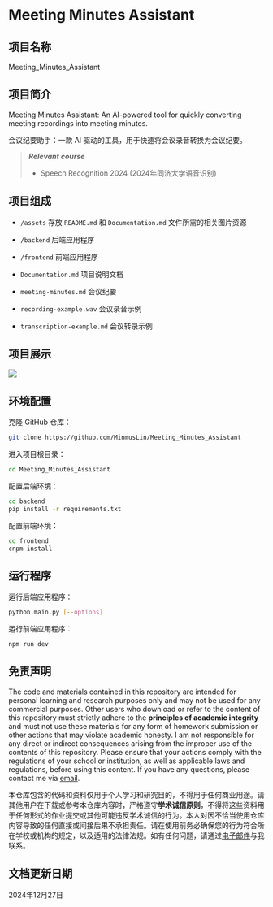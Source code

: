 # Meeting Minutes Assistant

## 项目名称

Meeting_Minutes_Assistant

## 项目简介

Meeting Minutes Assistant: An AI-powered tool for quickly converting meeting recordings into meeting minutes.

会议纪要助手：一款 AI 驱动的工具，用于快速将会议录音转换为会议纪要。

> ***Relevant course***
> * Speech Recognition 2024 (2024年同济大学语音识别)

## 项目组成

* `/assets`
存放 `README.md` 和 `Documentation.md` 文件所需的相关图片资源

* `/backend`
后端应用程序

* `/frontend`
前端应用程序

* `Documentation.md`
项目说明文档

* `meeting-minutes.md`
会议纪要

* `recording-example.wav`
会议录音示例

* `transcription-example.md`
会议转录示例

## 项目展示

![](assets/Demonstration.gif)

## 环境配置

克隆 GitHub 仓库：

```bash
git clone https://github.com/MinmusLin/Meeting_Minutes_Assistant
```

进入项目根目录：

```bash
cd Meeting_Minutes_Assistant
```

配置后端环境：

```bash
cd backend
pip install -r requirements.txt
```

配置前端环境：

```bash
cd frontend
cnpm install
```

## 运行程序

运行后端应用程序：

```bash
python main.py [--options]
```

运行前端应用程序：

```bash
npm run dev
```

## 免责声明

The code and materials contained in this repository are intended for personal learning and research purposes only and may not be used for any commercial purposes. Other users who download or refer to the content of this repository must strictly adhere to the **principles of academic integrity** and must not use these materials for any form of homework submission or other actions that may violate academic honesty. I am not responsible for any direct or indirect consequences arising from the improper use of the contents of this repository. Please ensure that your actions comply with the regulations of your school or institution, as well as applicable laws and regulations, before using this content. If you have any questions, please contact me via [email](mailto:minmuslin@outlook.com).

本仓库包含的代码和资料仅用于个人学习和研究目的，不得用于任何商业用途。请其他用户在下载或参考本仓库内容时，严格遵守**学术诚信原则**，不得将这些资料用于任何形式的作业提交或其他可能违反学术诚信的行为。本人对因不恰当使用仓库内容导致的任何直接或间接后果不承担责任。请在使用前务必确保您的行为符合所在学校或机构的规定，以及适用的法律法规。如有任何问题，请通过[电子邮件](mailto:minmuslin@outlook.com)与我联系。

## 文档更新日期

2024年12月27日